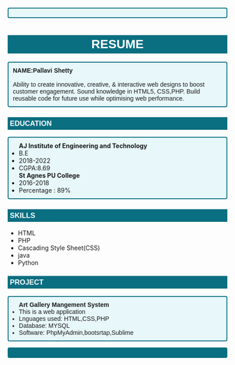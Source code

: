 
<!DOCTYPE html>
<head>
     <title>BIBLIOGRAPHY</title>
     <link rel="stylesheet" type="text/css" href="/css/A4.css">
     <style>
        body{
    margin:0px 70px 0px 70px;
}
h1{
color: white;
background-color:rgb(10, 111, 129);
text-align: center;
padding: 5px;
font-family:Arial, Helvetica, sans-serif
}
p{
    padding: 10px;
    border: 2px solid rgb(10, 111, 129);
    border-radius: 4px;
    background-color:rgb(231, 247, 250);
    font-family:Arial, Helvetica, sans-serif
}
 h3{
    color: white;
    background-color:rgb(10, 111, 129);
    text-align: left;
    padding: 5px;
           border-left: 10px;
    font-family:Arial, Helvetica, sans-serif
}
 .education ul  {
    border: 2px solid rgb(10, 111, 129);
    border-radius: 4px;
    padding-top: 10px ;
    padding-bottom: 10px;
    background-color:rgb(231, 247, 250);
    font-family:Arial, Helvetica, sans-serif

}

.skills ul {
    border: 2px solid rgb(10, 111, 129);
    border-radius: 4px;
    padding-top: 10px ;
    padding-bottom: 10px;
    background-color:rgb(231, 247, 250);
  
    font-family:Arial, Helvetica, sans-serif

}
.project ul {
    border: 2px solid rgb(10, 111, 129);
    border-radius: 4px;
    padding-top: 10px ;
    padding-bottom: 10px;
    background-color:rgb(231, 247, 250);
    font-family:Arial, Helvetica, sans-serif
}
footer{
    
background-color:rgb(10, 111, 129);

}
    </style>
  
  
    
</head>
<body>
    <h1>RESUME</h1>
    
 <p><b>NAME:Pallavi Shetty</b><br><br>
        Ability to create innovative, creative, & interactive web designs to boost customer engagement. Sound knowledge in HTML5, CSS,PHP. Build reusable code for future use while optimising web performance. </p>

  <div class="education">
        <h3>EDUCATION</h3>
        <ul>
           <b>  AJ Institute of Engineering and Technology</b>
           <li>B.E</li>
           <li>2018-2022</li>
           <li>CGPA:8.69</li>
           <b>St Agnes PU College </b>
           <li>2016-2018</li>
           <li>Percentage : 89% </li>  
            
   </ul>
           
  </div>
    <div class="skills">
        <h3>SKILLS</h3>
        <ul>
            <li>HTML</li>
            <li>PHP</li>
            <li>Cascading Style Sheet(CSS)</li>
            <li>java</li>
            <li>Python</li>
        </ul>
    </div>
    <div class="project">
        <h3>PROJECT</h3>
    <ul>
        <b> Art Gallery Mangement System</b>
        <li>This is a web application</li>
        <li>Lnguages used: HTML,CSS,PHP</li>
        <li>Database: MYSQL</li>
        <li>Software: PhpMyAdmin,bootsrtap,Sublime</li>
    </ul>
    </div> 
    
 <footer>
        <p style="background-color: rgb(10, 111, 129);"></p>
      </footer>
 
</body>   
</html>
